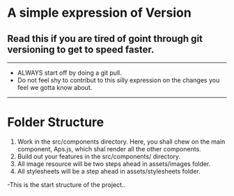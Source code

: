 # A simple expression of Version
## Read this if you are tired of goint through git versioning to get to speed faster.
---
* ALWAYS start off by doing a git pull.
* Do not feel shy to contribut to this silly expression on the changes you feel we gotta know about.
---
# Folder Structure
1. Work in the src/components directory. Here, you shall chew on the main component, Aps.js, which shal render all the other components.
1. Build out your features in the src/components/ directory.
1. All image resource will be two steps ahead in assets/images folder.
1. All stylesheets will be a step ahead in assets/stylesheets folder.

-This is the start structure of the project..